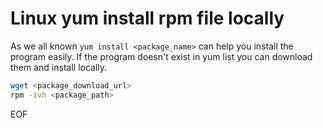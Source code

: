 # Linux yum install rpm file locally
As we all known `yum install <package_name>` can help you install the program easily. If the program doesn't exist in yum
list you can download them and install locally.

```bash
wget <package_download_url>
rpm -ivh <package_path>
```

EOF